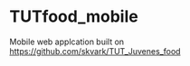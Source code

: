 TUTfood_mobile
==============

Mobile web applcation built on https://github.com/skvark/TUT_Juvenes_food